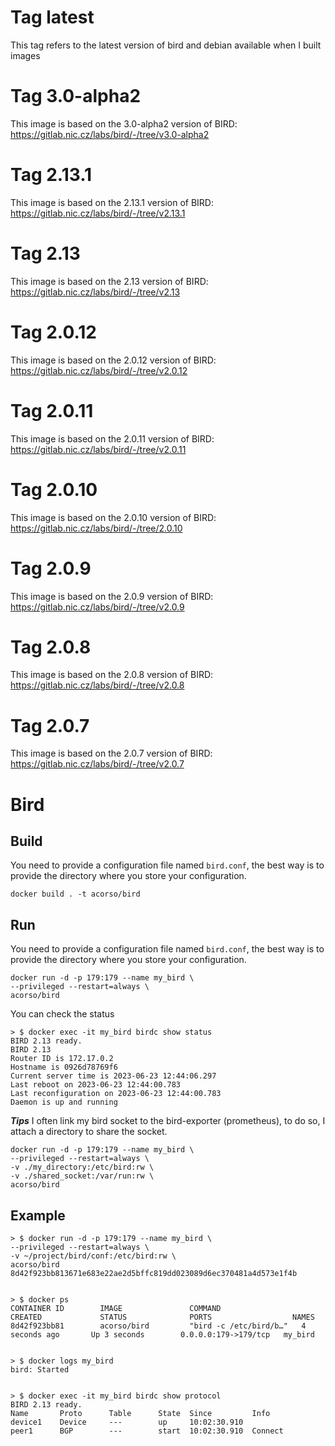 # Tag latest
This tag refers to the latest version of bird and debian available when I built images

# Tag 3.0-alpha2
This image is based on the 3.0-alpha2 version of BIRD: https://gitlab.nic.cz/labs/bird/-/tree/v3.0-alpha2

# Tag 2.13.1
This image is based on the 2.13.1 version of BIRD: https://gitlab.nic.cz/labs/bird/-/tree/v2.13.1

# Tag 2.13
This image is based on the 2.13 version of BIRD: https://gitlab.nic.cz/labs/bird/-/tree/v2.13

# Tag 2.0.12
This image is based on the 2.0.12 version of BIRD: https://gitlab.nic.cz/labs/bird/-/tree/v2.0.12

# Tag 2.0.11
This image is based on the 2.0.11 version of BIRD: https://gitlab.nic.cz/labs/bird/-/tree/v2.0.11

# Tag 2.0.10
This image is based on the 2.0.10 version of BIRD: https://gitlab.nic.cz/labs/bird/-/tree/2.0.10

# Tag 2.0.9
This image is based on the 2.0.9 version of BIRD: https://gitlab.nic.cz/labs/bird/-/tree/v2.0.9

# Tag 2.0.8
This image is based on the 2.0.8 version of BIRD: https://gitlab.nic.cz/labs/bird/-/tree/v2.0.8

# Tag 2.0.7
This image is based on the 2.0.7 version of BIRD: https://gitlab.nic.cz/labs/bird/-/tree/v2.0.7

# Bird

## Build

You need to provide a configuration file named `bird.conf`, the best way is to provide the directory where you store your configuration.

```
docker build . -t acorso/bird
```

## Run

You need to provide a configuration file named `bird.conf`, the best way is to provide the directory where you store your configuration.

```
docker run -d -p 179:179 --name my_bird \
--privileged --restart=always \
acorso/bird
```

You can check the status
```
> $ docker exec -it my_bird birdc show status
BIRD 2.13 ready.
BIRD 2.13
Router ID is 172.17.0.2
Hostname is 0926d78769f6
Current server time is 2023-06-23 12:44:06.297
Last reboot on 2023-06-23 12:44:00.783
Last reconfiguration on 2023-06-23 12:44:00.783
Daemon is up and running
```


***Tips***
I often link my bird socket to the bird-exporter (prometheus), to do so, I attach a directory to share the socket.

```
docker run -d -p 179:179 --name my_bird \
--privileged --restart=always \
-v ./my_directory:/etc/bird:rw \
-v ./shared_socket:/var/run:rw \
acorso/bird
```


## Example

```
> $ docker run -d -p 179:179 --name my_bird \
--privileged --restart=always \
-v ~/project/bird/conf:/etc/bird:rw \
acorso/bird
8d42f923bb813671e683e22ae2d5bffc819dd023089d6ec370481a4d573e1f4b


> $ docker ps
CONTAINER ID        IMAGE               COMMAND                  CREATED             STATUS              PORTS                  NAMES
8d42f923bb81        acorso/bird         "bird -c /etc/bird/b…"   4 seconds ago       Up 3 seconds        0.0.0.0:179->179/tcp   my_bird


> $ docker logs my_bird
bird: Started


> $ docker exec -it my_bird birdc show protocol
BIRD 2.13 ready.
Name       Proto      Table      State  Since         Info
device1    Device     ---        up     10:02:30.910
peer1      BGP        ---        start  10:02:30.910  Connect
```

